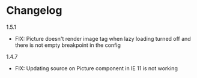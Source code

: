 # Changelog

1.5.1
* FIX: Picture doesn't render image tag when lazy loading turned off and there is not empty breakpoint in the config

1.4.7
* FIX: Updating source on Picture component in IE 11 is not working